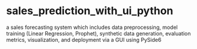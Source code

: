 # sales_prediction_with_ui_python
a sales forecasting system which includes data preprocessing, model training (Linear Regression, Prophet), synthetic data generation, evaluation metrics, visualization, and deployment via a GUI using PySide6
